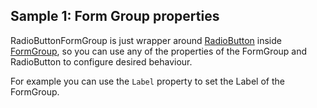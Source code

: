 ## Sample 1: Form Group properties

RadioButtonFormGroup is just wrapper around [RadioButton](~/controls/bootstrap4/RadioButton) inside [FormGroup](~/controls/bootstrap4/FormGroup), so you can use any of the properties of the FormGroup and RadioButton to configure desired behaviour.

For example you can use the `Label` property to set the Label of the FormGroup.
